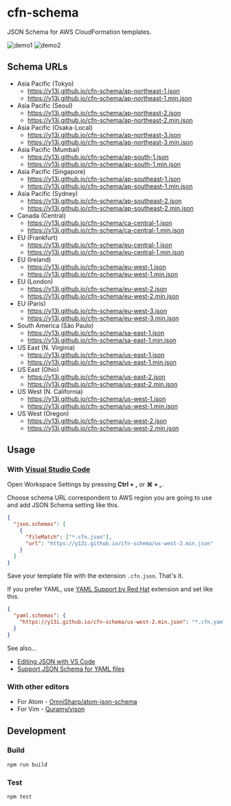# cfn-schema

JSON Schema for AWS CloudFormation templates.

![demo1](examples/1.gif)
![demo2](examples/2.gif)

## Schema URLs

- Asia Pacific (Tokyo)
  - https://y13i.github.io/cfn-schema/ap-northeast-1.json
  - https://y13i.github.io/cfn-schema/ap-northeast-1.min.json
- Asia Pacific (Seoul)
  - https://y13i.github.io/cfn-schema/ap-northeast-2.json
  - https://y13i.github.io/cfn-schema/ap-northeast-2.min.json
- Asia Pacific (Osaka-Local)
  - https://y13i.github.io/cfn-schema/ap-northeast-3.json
  - https://y13i.github.io/cfn-schema/ap-northeast-3.min.json
- Asia Pacific (Mumbai)
  - https://y13i.github.io/cfn-schema/ap-south-1.json
  - https://y13i.github.io/cfn-schema/ap-south-1.min.json
- Asia Pacific (Singapore)
  - https://y13i.github.io/cfn-schema/ap-southeast-1.json
  - https://y13i.github.io/cfn-schema/ap-southeast-1.min.json
- Asia Pacific (Sydney)
  - https://y13i.github.io/cfn-schema/ap-southeast-2.json
  - https://y13i.github.io/cfn-schema/ap-southeast-2.min.json
- Canada (Central)
  - https://y13i.github.io/cfn-schema/ca-central-1.json
  - https://y13i.github.io/cfn-schema/ca-central-1.min.json
- EU (Frankfurt)
  - https://y13i.github.io/cfn-schema/eu-central-1.json
  - https://y13i.github.io/cfn-schema/eu-central-1.min.json
- EU (Ireland)
  - https://y13i.github.io/cfn-schema/eu-west-1.json
  - https://y13i.github.io/cfn-schema/eu-west-1.min.json
- EU (London)
  - https://y13i.github.io/cfn-schema/eu-west-2.json
  - https://y13i.github.io/cfn-schema/eu-west-2.min.json
- EU (Paris)
  - https://y13i.github.io/cfn-schema/eu-west-3.json
  - https://y13i.github.io/cfn-schema/eu-west-3.min.json
- South America (São Paulo)
  - https://y13i.github.io/cfn-schema/sa-east-1.json
  - https://y13i.github.io/cfn-schema/sa-east-1.min.json
- US East (N. Virginia)
  - https://y13i.github.io/cfn-schema/us-east-1.json
  - https://y13i.github.io/cfn-schema/us-east-1.min.json
- US East (Ohio)
  - https://y13i.github.io/cfn-schema/us-east-2.json
  - https://y13i.github.io/cfn-schema/us-east-2.min.json
- US West (N. California)
  - https://y13i.github.io/cfn-schema/us-west-1.json
  - https://y13i.github.io/cfn-schema/us-west-1.min.json
- US West (Oregon)
  - https://y13i.github.io/cfn-schema/us-west-2.json
  - https://y13i.github.io/cfn-schema/us-west-2.min.json

## Usage

### With [Visual Studio Code](https://code.visualstudio.com/)

Open Workspace Settings by pressing **Ctrl + ,** or **⌘ + ,**.

Choose schema URL correspondent to AWS region you are going to use and add JSON Schema setting like this.

```json
{
  "json.schemas": [
    {
      "fileMatch": ["*.cfn.json"],
      "url": "https://y13i.github.io/cfn-schema/us-west-2.min.json"
    }
  ]
}
```

Save your template file with the extension `.cfn.json`. That's it.

If you prefer YAML, use [YAML Support by Red Hat](https://marketplace.visualstudio.com/items?itemName=redhat.vscode-yaml) extension and set like this.

```json
{
  "yaml.schemas": {
    "https://y13i.github.io/cfn-schema/us-west-2.min.json": "*.cfn.yaml"
  }
}
```

See also...

- [Editing JSON with VS Code](https://code.visualstudio.com/docs/languages/json)
- [Support JSON Schema for YAML files](https://github.com/Microsoft/vscode/issues/1176)

### With other editors

- For Atom - [OmniSharp/atom-json-schema](https://github.com/OmniSharp/atom-json-schema)
- For Vim - [Quramy/vison](https://github.com/Quramy/vison)

## Development

### Build

```sh
npm run build
```

### Test

```sh
npm test
```
